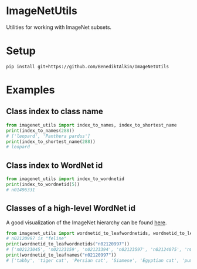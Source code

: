 # ImageNetUtils

Utilities for working with ImageNet subsets.

# Setup
`pip install git+https://github.com/BenediktAlkin/ImageNetUtils`

# Examples
## Class index to class name
``` python
from imagenet_utils import index_to_names, index_to_shortest_name
print(index_to_names(288))
# ['leopard', 'Panthera pardus']
print(index_to_shortest_name(288))
# leopard
```

## Class index to WordNet id
``` python
from imagenet_utils import index_to_wordnetid
print(index_to_wordnetid(5))
# n01496331
```

## Classes of a high-level WordNet id
A good visualization of the ImageNet hierarchy can be found [here](https://observablehq.com/@mbostock/imagenet-hierarchy).

``` python
from imagenet_utils import wordnetid_to_leafwordnetids, wordnetid_to_leafnames
# n02120997 is "feline"
print(wordnetid_to_leafwordnetids("n02120997")) 
# ['n02123045', 'n02123159', 'n02123394', 'n02123597', 'n02124075', 'n02125311', 'n02127052', 'n02128385', 'n02128757', 'n02128925', 'n02129165', 'n02129604', 'n02130308']
print(wordnetid_to_leafnames("n02120997"))
# ['tabby', 'tiger cat', 'Persian cat', 'Siamese', 'Egyptian cat', 'puma', 'lynx', 'leopard', 'ounce', 'jaguar', 'lion', 'tiger', 'chetah']
```
